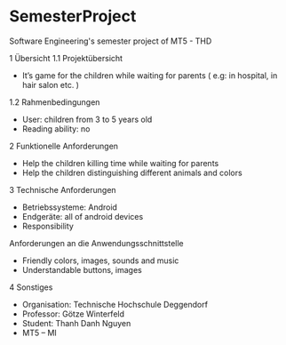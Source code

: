 # SemesterProject
Software Engineering's semester project of MT5 - THD

1	Übersicht
1.1	Projektübersicht
-	It’s game for the children while waiting for parents ( e.g: in hospital, in hair salon etc. )

1.2	Rahmenbedingungen
-	User: children from 3 to 5 years old
-	Reading ability: no

2	Funktionelle Anforderungen
-	Help the children killing time while waiting for parents
-	Help the children distinguishing different animals and colors 

3	Technische Anforderungen
-	Betriebssysteme: Android
-	Endgeräte: all of android devices
-	Responsibility

  Anforderungen an die Anwendungsschnittstelle
-	Friendly colors, images, sounds and music
-	Understandable buttons, images

4	Sonstiges
-	Organisation: Technische Hochschule Deggendorf
-	Professor: Götze Winterfeld
-	Student: Thanh Danh Nguyen
-	MT5 – MI

